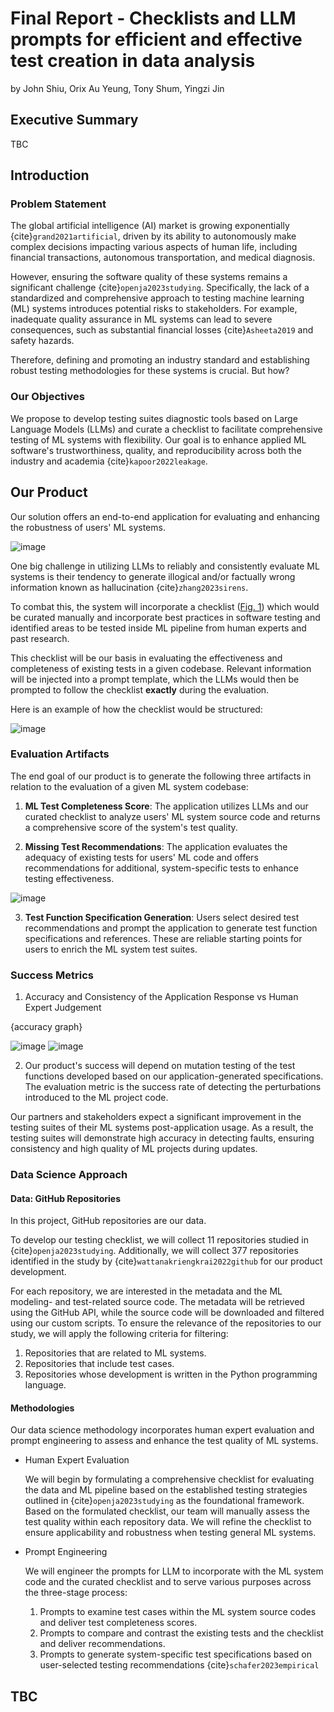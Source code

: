 # Final Report - Checklists and LLM prompts for efficient and effective test creation in data analysis

by John Shiu, Orix Au Yeung, Tony Shum, Yingzi Jin

## Executive Summary

TBC

## Introduction

### Problem Statement

The global artificial intelligence (AI) market is growing exponentially {cite}`grand2021artificial`, driven by its ability to autonomously make complex decisions impacting various aspects of human life, including financial transactions, autonomous transportation, and medical diagnosis. 

However, ensuring the software quality of these systems remains a significant challenge {cite}`openja2023studying`. Specifically, the lack of a standardized and comprehensive approach to testing machine learning (ML) systems introduces potential risks to stakeholders. For example, inadequate quality assurance in ML systems can lead to severe consequences, such as substantial financial losses {cite}`Asheeta2019` and safety hazards. 

Therefore, defining and promoting an industry standard and establishing robust testing methodologies for these systems is crucial. But how?

### Our Objectives

We propose to develop testing suites diagnostic tools based on Large Language Models (LLMs) and curate a checklist to facilitate comprehensive testing of ML systems with flexibility. Our goal is to enhance applied ML software's trustworthiness, quality, and reproducibility across both the industry and academia {cite}`kapoor2022leakage`.

## Our Product

Our solution offers an end-to-end application for evaluating and enhancing the robustness of users' ML systems.

![image](../../img/proposed_system_overview.png)

One big challenge in utilizing LLMs to reliably and consistently evaluate ML systems is their tendency to generate illogical and/or factually wrong information known as hallucination {cite}`zhang2023sirens`.

To combat this, the system will incorporate a checklist ([Fig. 1](overview-diagram)) which would be curated manually and incorporate best practices in software testing and identified areas to be tested inside ML pipeline from human experts and past research.

This checklist will be our basis in evaluating the effectiveness and completeness of existing tests in a given codebase. Relevant information will be injected into a prompt template, which the LLMs would then be prompted to follow the checklist **exactly** during the evaluation.

Here is an example of how the checklist would be structured:

![image](../../img/checklist_sample.png)

### Evaluation Artifacts

The end goal of our product is to generate the following three artifacts in relation to the evaluation of a given ML system codebase:

1. **ML Test Completeness Score**: The application utilizes LLMs and our curated checklist to analyze users' ML system source code and returns a comprehensive score of the system's test quality.
  
2. **Missing Test Recommendations**: The application evaluates the adequacy of existing tests for users' ML code and offers recommendations for additional, system-specific tests to enhance testing effectiveness.
  
![image](../../img/test_evaluation_report_sample.png)

3. **Test Function Specification Generation**: Users select desired test recommendations and prompt the application to generate test function specifications and references. These are reliable starting points for users to enrich the ML system test suites.

### Success Metrics

1) Accuracy and Consistency of the Application Response vs Human Expert Judgement

{accuracy graph}

![image](../../img/consistency_score_sample_1.png)
![image](../../img/consistency_score_sample_2.png)

2) Our product's success will depend on mutation testing of the test functions developed based on our application-generated specifications. The evaluation metric is the success rate of detecting the perturbations introduced to the ML project code.

Our partners and stakeholders expect a significant improvement in the testing suites of their ML systems post-application usage. As a result, the testing suites will demonstrate high accuracy in detecting faults, ensuring consistency and high quality of ML projects during updates.

### Data Science Approach

#### Data: GitHub Repositories

In this project, GitHub repositories are our data. 

To develop our testing checklist, we will collect 11 repositories studied in {cite}`openja2023studying`. Additionally, we will collect 377 repositories identified in the study by {cite}`wattanakriengkrai2022github` for our product development.

For each repository, we are interested in the metadata and the ML modeling- and test-related source code. The metadata will be retrieved using the GitHub API, while the source code will be downloaded and filtered using our custom scripts. To ensure the relevance of the repositories to our study, we will apply the following criteria for filtering:
 1. Repositories that are related to ML systems.
 2. Repositories that include test cases.
 3. Repositories whose development is written in the Python programming language.

#### Methodologies

Our data science methodology incorporates human expert evaluation and prompt engineering to assess and enhance the test quality of ML systems.

- Human Expert Evaluation

    We will begin by formulating a comprehensive checklist for evaluating the data and ML pipeline based on the established testing strategies outlined in {cite}`openja2023studying` as the foundational framework. Based on the formulated checklist, our team will manually assess the test quality within each repository data. We will refine the checklist to ensure applicability and robustness when testing general ML systems.

- Prompt Engineering

    We will engineer the prompts for LLM to incorporate with the ML system code and the curated checklist and to serve various purposes across the three-stage process:
  
    1. Prompts to examine test cases within the ML system source codes and deliver test completeness scores.
    2. Prompts to compare and contrast the existing tests and the checklist and deliver recommendations.
    3. Prompts to generate system-specific test specifications based on user-selected testing recommendations {cite}`schafer2023empirical`

## TBC